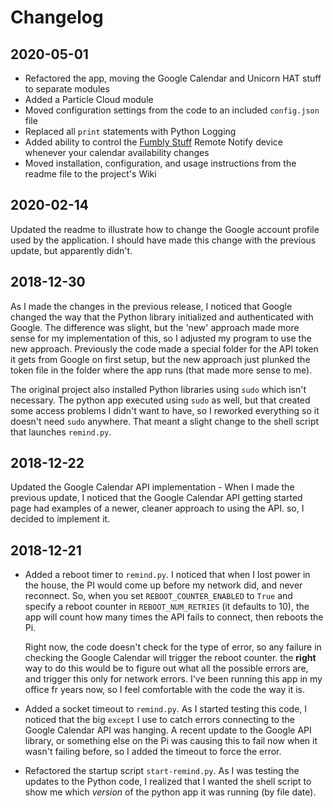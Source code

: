 # Changelog

## 2020-05-01

+ Refactored the app, moving the Google Calendar and Unicorn HAT stuff to separate modules
+ Added a Particle Cloud module
+ Moved configuration settings from the code to an included `config.json` file
+ Replaced all `print` statements with Python Logging
+ Added ability to control the [Fumbly Stuff](https://fumblystuff.com) Remote Notify device whenever your calendar availability changes
+ Moved installation, configuration, and usage instructions from the readme file to the project's Wiki
 
## 2020-02-14

Updated the readme to illustrate how to change the Google account profile used by the application. I should have made this change with the previous update, but apparently didn't.

## 2018-12-30

As I made the changes in the previous release, I noticed that Google changed the way that the Python library initialized and authenticated with Google. The difference was slight, but the 'new' approach made more sense for my implementation of this, so I adjusted my program to use the new approach. Previously the code made a special folder for the API token it gets from Google on first setup, but the new approach just plunked the token file in the folder where the app runs (that made more sense to me). 

The original project also installed Python libraries using `sudo` which isn't necessary. The python app executed using `sudo` as well, but that created some access problems I didn't want to have, so I reworked everything so it doesn't need `sudo` anywhere. That meant a slight change to the shell script that launches `remind.py`.  

## 2018-12-22

Updated the Google Calendar API implementation - When I made the previous update, I noticed that the Google Calendar API getting started page had examples of a newer, cleaner approach to using the API. so, I decided to implement it. 

## 2018-12-21

- Added a reboot timer to `remind.py`. I noticed that when I lost power in the house, the PI would come up before my network did, and never reconnect. So, when you set `REBOOT_COUNTER_ENABLED` to `True` and specify a reboot counter in `REBOOT_NUM_RETRIES` (it defaults to 10), the app will count how many times the API fails to connect, then reboots the Pi.
 
    Right now, the code doesn't check for the type of error, so any failure in checking the Google Calendar will trigger the reboot counter. the **right** way to do this would be to figure out what all the possible errors are, and trigger this only for network errors. I've been running this app in my office fr years now, so I feel comfortable with the code the way it is. 

- Added a socket timeout to `remind.py`. As I started testing this code, I noticed that the big `except` I use to catch errors connecting to the Google Calendar API was hanging. A recent update to the Google API library, or something else on the Pi was causing this to fail now when it wasn't failing before, so I added the timeout to force the error.
    
- Refactored the startup script `start-remind.py`. As I was testing the updates to the Python code, I realized that I wanted the shell script to show me which *version* of the python app it was running (by file date).  
